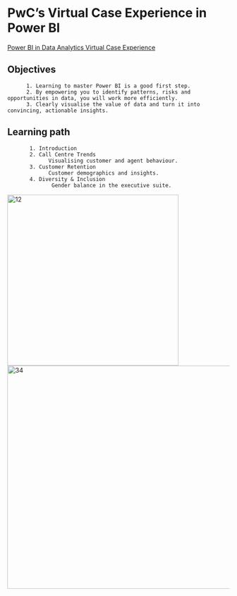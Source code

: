   # PwC’s Virtual Case Experience in Power BI 
    
 [Power BI in Data Analytics Virtual Case Experience](https://www.theforage.com/virtual-internships/a87GpgE6tiku7q3gu?ref=ALmNaDvgqTTBZLyGRurl)

  ## Objectives
  
  ```
        1. Learning to master Power BI is a good first step. 
        2. By empowering you to identify patterns, risks and opportunities in data, you will work more efficiently. 
        3. Clearly visualise the value of data and turn it into convincing, actionable insights.
   ```
   
   ## Learning path 
   ```
          1. Introduction
          2. Call Centre Trends
                Visualising customer and agent behaviour.
          3. Customer Retention
                Customer demographics and insights.
          4. Diversity & Inclusion
                 Gender balance in the executive suite.
   ```              
   
 
  
<img width="388" alt="12" src="https://user-images.githubusercontent.com/58165250/187295457-a11f8b0e-03bd-422e-9d8d-79551dabd12a.PNG">  
<img width="507" alt="34" src="https://user-images.githubusercontent.com/58165250/187295452-098080e6-5e10-4230-aa13-86a374de9100.PNG">


